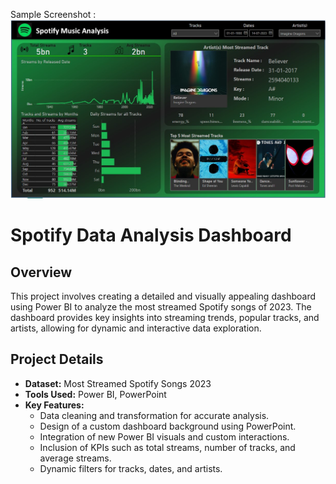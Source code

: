 Sample Screenshot : 
![Description of Image](Screenshot%20.jpg)

# Spotify Data Analysis Dashboard

## Overview
This project involves creating a detailed and visually appealing dashboard using Power BI to analyze the most streamed Spotify songs of 2023. The dashboard provides key insights into streaming trends, popular tracks, and artists, allowing for dynamic and interactive data exploration.

## Project Details
- **Dataset:** Most Streamed Spotify Songs 2023
- **Tools Used:** Power BI, PowerPoint
- **Key Features:**
  - Data cleaning and transformation for accurate analysis.
  - Design of a custom dashboard background using PowerPoint.
  - Integration of new Power BI visuals and custom interactions.
  - Inclusion of KPIs such as total streams, number of tracks, and average streams.
  - Dynamic filters for tracks, dates, and artists.

